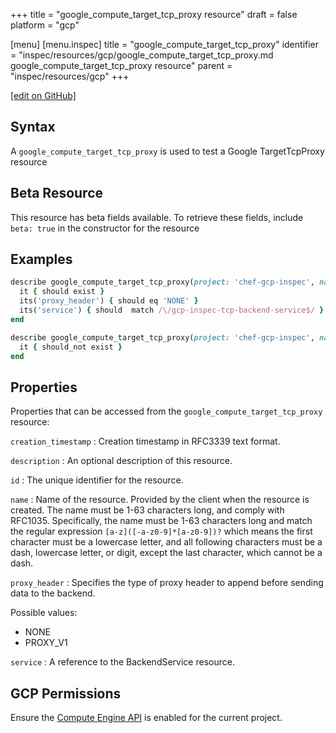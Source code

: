 +++
title = "google_compute_target_tcp_proxy resource"
draft = false
platform = "gcp"

[menu]
  [menu.inspec]
    title = "google_compute_target_tcp_proxy"
    identifier = "inspec/resources/gcp/google_compute_target_tcp_proxy.md google_compute_target_tcp_proxy resource"
    parent = "inspec/resources/gcp"
+++

[\[edit on GitHub\]](https://github.com/inspec/inspec-gcp/blob/master/docs/resources/google_compute_target_tcp_proxy.md)

## Syntax

A `google_compute_target_tcp_proxy` is used to test a Google TargetTcpProxy resource

## Beta Resource

This resource has beta fields available. To retrieve these fields, include `beta: true` in the constructor for the resource

## Examples

```ruby
describe google_compute_target_tcp_proxy(project: 'chef-gcp-inspec', name: 'inspec-gcp-target-tcp-proxy') do
  it { should exist }
  its('proxy_header') { should eq 'NONE' }
  its('service') { should  match /\/gcp-inspec-tcp-backend-service$/ }
end

describe google_compute_target_tcp_proxy(project: 'chef-gcp-inspec', name: 'nonexistent') do
  it { should_not exist }
end
```

## Properties

Properties that can be accessed from the `google_compute_target_tcp_proxy` resource:

`creation_timestamp`
: Creation timestamp in RFC3339 text format.

`description`
: An optional description of this resource.

`id`
: The unique identifier for the resource.

`name`
: Name of the resource. Provided by the client when the resource is created. The name must be 1-63 characters long, and comply with RFC1035. Specifically, the name must be 1-63 characters long and match the regular expression `[a-z]([-a-z0-9]*[a-z0-9])?` which means the first character must be a lowercase letter, and all following characters must be a dash, lowercase letter, or digit, except the last character, which cannot be a dash.

`proxy_header`
: Specifies the type of proxy header to append before sending data to the backend.

  Possible values:

  - NONE
  - PROXY_V1

`service`
: A reference to the BackendService resource.

## GCP Permissions

Ensure the [Compute Engine API](https://console.cloud.google.com/apis/library/compute.googleapis.com/) is enabled for the current project.

